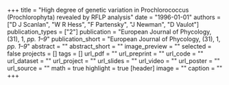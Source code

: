 +++
title = "High degree of genetic variation in Prochlorococcus (Prochlorophyta) revealed by RFLP analysis"
date = "1996-01-01"
authors = ["D J Scanlan", "W R Hess", "F Partensky", "J Newman", "D Vaulot"]
publication_types = ["2"]
publication = "European Journal of Phycology, (31), 1, _pp. 1–9_"
publication_short = "European Journal of Phycology, (31), 1, _pp. 1–9_"
abstract = ""
abstract_short = ""
image_preview = ""
selected = false
projects = []
tags = []
url_pdf = ""
url_preprint = ""
url_code = ""
url_dataset = ""
url_project = ""
url_slides = ""
url_video = ""
url_poster = ""
url_source = ""
math = true
highlight = true
[header]
image = ""
caption = ""
+++
